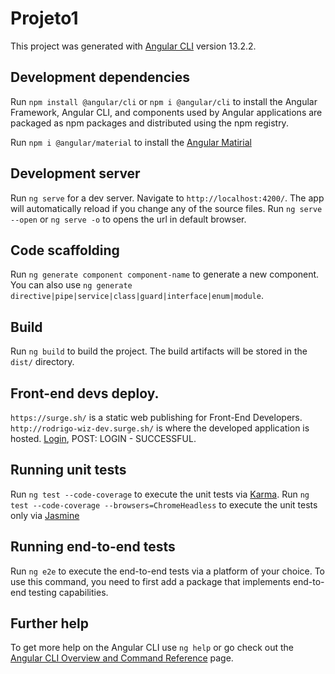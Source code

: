 # Projeto1

This project was generated with [Angular CLI](https://github.com/angular/angular-cli) version 13.2.2.

## Development dependencies

Run `npm install @angular/cli` or `npm i @angular/cli` to install the Angular Framework, Angular CLI, and components used by Angular applications are packaged as npm packages and distributed using the npm registry.

Run `npm i @angular/material` to install the [Angular Matirial](https://material.angular.io/)

## Development server

Run `ng serve` for a dev server. Navigate to `http://localhost:4200/`. The app will automatically reload if you change any of the source files.
Run `ng serve --open` or `ng serve -o` to opens the url in default browser.

## Code scaffolding

Run `ng generate component component-name` to generate a new component. You can also use `ng generate directive|pipe|service|class|guard|interface|enum|module`.

## Build

Run `ng build` to build the project. The build artifacts will be stored in the `dist/` directory.

## Front-end devs deploy.

`https://surge.sh/` is a static web publishing for Front-End Developers.
`http://rodrigo-wiz-dev.surge.sh/` is where the developed application is hosted. [Login](https://reqres.in/), POST: LOGIN - SUCCESSFUL.

## Running unit tests

Run `ng test --code-coverage` to execute the unit tests via [Karma](https://karma-runner.github.io).
Run `ng test --code-coverage --browsers=ChromeHeadless` to execute the unit tests only via [Jasmine](https://jasmine.github.io/)

## Running end-to-end tests

Run `ng e2e` to execute the end-to-end tests via a platform of your choice. To use this command, you need to first add a package that implements end-to-end testing capabilities.

## Further help

To get more help on the Angular CLI use `ng help` or go check out the [Angular CLI Overview and Command Reference](https://angular.io/cli) page.
